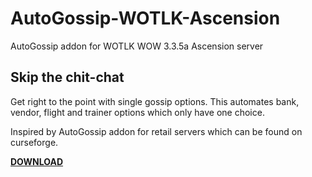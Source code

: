 # AutoGossip-WOTLK-Ascension
AutoGossip addon for WOTLK WOW 3.3.5a Ascension server

## Skip the chit-chat
Get right to the point with single gossip options.
This automates bank, vendor, flight and trainer options which only have one choice.

Inspired by AutoGossip addon for retail servers which can be found on curseforge.

[**DOWNLOAD**](https://github.com/BanditTech/AutoGossip-WOTLK-Ascension/releases)
